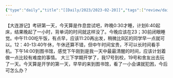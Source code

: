 ```yaml
---
{"type":"daily","title":"[[Daily/2023/2023-02-20]]","tags":["review/daily"],"author":"codertoro","establish":"2023-02-20T00:00:00","location":"辽宁大连","weather":"晴","dg-publish":true,"permalink":"/daily/2023/2023-02-20/","dgPassFrontmatter":true,"noteIcon":"","created":"2025-02-23T17:22:12.923+08:00","updated":"2025-03-03T22:07:13.187+08:00"}
---
```



【大连游记】考研第一天，今天算是作息尝试吧，昨晚0:30才睡，计划6:40起床，结果晚起了一小时，背单词的时间就这样没了。今晚应该在23；30前闭眼睡觉。中午11:00吃午饭，有点早，应该11:20再出发，稍微比B区的同学早一点就可以。12：40-13:40午休，午休还算不错，但中午时间宝贵，不可以长时间看手机。下午14:00到图书馆，感觉下午刚到是我一天中最最清醒的时间，应该计划着做一点比较有难度的事情。
大三下学期开学了，我17号到校，19号和舍友出去玩了一天。今天算是开学的第一天，早早的来到图书馆，看了一小会课就犯困，今后可怎么办？
